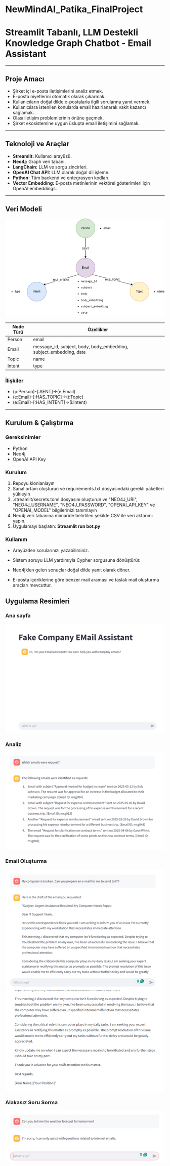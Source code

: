 # NewMindAI_Patika_FinalProject
# Streamlit Tabanlı, LLM Destekli Knowledge Graph Chatbot - Email Assistant

---

## Proje Amacı

- Şirket içi e-posta iletişimlerini analiz etmek.
- E-posta niyetlerini otomatik olarak çıkarmak.
- Kullanıcıların doğal dilde e-postalarla ilgili sorularına yanıt vermek.
- Kullanıcılara istenilen konularda email hazırlanarak vakit kazancı sağlamak.
- Olası iletişim problemlerinin önüne geçmek.
- Şirket ekosistemine uygun üslupta email iletişimini sağlamak.

---

## Teknoloji ve Araçlar

- **Streamlit:** Kullanıcı arayüzü.
- **Neo4j:** Graph veri tabanı.
- **LangChain:** LLM ve sorgu zincirleri.
- **OpenAI Chat API:** LLM olarak doğal dil işleme.
- **Python:** Tüm backend ve entegrasyon kodları.
- **Vector Embedding:** E-posta metinlerinin vektörel gösterimleri için OpenAI embeddings.

---

## Veri Modeli

![Graph](images/graph.png)

| Node Türü | Özellikler                               |
|-----------|----------------------------------------|
| Person    | email                  |
| Email     | message_id, subject, body, body_embedding, subject_embedding, date |
| Topic     | name                                   |
| Intent    | type  |

### İlişkiler

- (p:Person)-[:SENT]->(e:Email)
- (e:Email)-[:HAS_TOPIC]->(t:Topic)
- (e:Email)-[:HAS_INTENT]->(i:Intent)

---

## Kurulum & Çalıştırma

### Gereksinimler

- Python 
- Neo4j 
- OpenAI API Key

### Kurulum

1. Repoyu klonlanlayın
2. Sanal ortam oluşturun ve requirements.txt dosyasındaki gerekli paketleri yükleyin
3. .streamlit/secrets.toml dosyasını oluşturun ve "NEO4J_URI", "NEO4J_USERNAME", "NEO4J_PASSWORD", "OPENAI_API_KEY" ve "OPENAI_MODEL" bilgilerinizi tanımlayın 
4. Neo4j veri tabanına mimaride belirtilen şekilde CSV ile veri aktarımı yapın.
5. Uygulamayı başlatın: **Streamlit run bot.py**

### Kullanım
- Arayüzden sorularınızı yazabilirsiniz.

- Sistem soruyu LLM yardımıyla Cypher sorgusuna dönüştürür.

- Neo4j’den gelen sonuçlar doğal dilde yanıt olarak döner.

- E-posta içeriklerine göre benzer mail araması ve taslak mail oluşturma araçları mevcuttur.

## Uygulama Resimleri
### Ana sayfa
![Main](images/mainPage.png)
### Analiz
![Searching](images/searching.png)
### Email Oluşturma
![Generating](images/generating.png)
![Generating](images/generating_1.png)
### Alakasız Soru Sorma
![Irrelevant](images/irrelevant.png)
